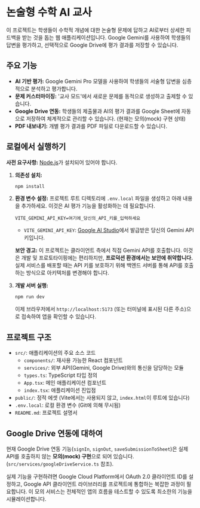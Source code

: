 # 논술형 수학 AI 교사

이 프로젝트는 학생들이 수학적 개념에 대한 논술형 문제에 답하고 AI로부터 상세한 피드백을 받는 것을 돕는 웹 애플리케이션입니다. Google Gemini를 사용하여 학생들의 답변을 평가하고, 선택적으로 Google Drive에 평가 결과를 저장할 수 있습니다.

## 주요 기능

-   **AI 기반 평가:** Google Gemini Pro 모델을 사용하여 학생들의 서술형 답변을 심층적으로 분석하고 평가합니다.
-   **문제 커스터마이징:** '교사 모드'에서 새로운 문제를 동적으로 생성하고 출제할 수 있습니다.
-   **Google Drive 연동:** 학생들의 제출물과 AI의 평가 결과를 Google Sheet에 자동으로 저장하여 체계적으로 관리할 수 있습니다. (현재는 모의(mock) 구현 상태)
-   **PDF 내보내기:** 개별 평가 결과를 PDF 파일로 다운로드할 수 있습니다.

## 로컬에서 실행하기

**사전 요구사항:** [Node.js](https://nodejs.org/)가 설치되어 있어야 합니다.

1.  **의존성 설치:**
    ```bash
    npm install
    ```

2.  **환경 변수 설정:**
    프로젝트 루트 디렉토리에 `.env.local` 파일을 생성하고 아래 내용을 추가하세요. 이것은 AI 평가 기능을 활성화하는 데 필요합니다.

    ```
    VITE_GEMINI_API_KEY=여기에_당신의_API_키를_입력하세요
    ```

    -   `VITE_GEMINI_API_KEY`: [Google AI Studio](https://aistudio.google.com/app/apikey)에서 발급받은 당신의 Gemini API 키입니다.

    **보안 경고:** 이 프로젝트는 클라이언트 측에서 직접 Gemini API를 호출합니다. 이것은 개발 및 프로토타이핑에는 편리하지만, **프로덕션 환경에서는 보안에 취약합니다.** 실제 서비스를 배포할 때는 API 키를 보호하기 위해 백엔드 서버를 통해 API를 호출하는 방식으로 아키텍처를 변경해야 합니다.

3.  **개발 서버 실행:**
    ```bash
    npm run dev
    ```
    이제 브라우저에서 `http://localhost:5173` (또는 터미널에 표시된 다른 주소)으로 접속하여 앱을 확인할 수 있습니다.

## 프로젝트 구조

-   `src/`: 애플리케이션의 주요 소스 코드
    -   `components/`: 재사용 가능한 React 컴포넌트
    -   `services/`: 외부 API(Gemini, Google Drive)와의 통신을 담당하는 모듈
    -   `types.ts`: TypeScript 타입 정의
    -   `App.tsx`: 메인 애플리케이션 컴포넌트
    -   `index.tsx`: 애플리케이션 진입점
-   `public/`: 정적 에셋 (Vite에서는 사용되지 않고, `index.html`이 루트에 있습니다)
-   `.env.local`: 로컬 환경 변수 (Git에 의해 무시됨)
-   `README.md`: 프로젝트 설명서

## Google Drive 연동에 대하여

현재 Google Drive 연동 기능(`signIn`, `signOut`, `saveSubmissionToSheet`)은 실제 API를 호출하지 않는 **모의(mock) 구현**으로 되어 있습니다. (`src/services/googleDriveService.ts` 참조).

실제 기능을 구현하려면 Google Cloud Platform에서 OAuth 2.0 클라이언트 ID를 설정하고, Google API 클라이언트 라이브러리를 프로젝트에 통합하는 복잡한 과정이 필요합니다. 이 모의 서비스는 전체적인 앱의 흐름을 테스트할 수 있도록 최소한의 기능을 시뮬레이션합니다.
